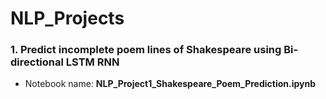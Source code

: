# NLP_Projects
### 1. Predict incomplete poem lines of Shakespeare using Bi-directional LSTM RNN 
- Notebook name: **NLP_Project1_Shakespeare_Poem_Prediction.ipynb**


